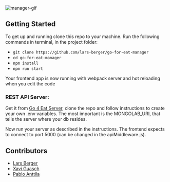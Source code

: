 
![manager-gif](src/assets/kapture-manager2.gif)
## Getting Started

To get up and running clone this repo to your machine.
Run the following commands in terminal, in the project folder:

- `git clone https://github.com/lars-berger/go-for-eat-manager`
- `cd go-for-eat-manager`
- `npm install`
- `npm run start`

Your frontend app is now running with webpack server and hot reloading when you edit the code

### REST API Server:

Get it from [Go 4 Eat Server](https://github.com/papplo/go-for-eat-server), clone the repo and follow instructions to create your own .env variables.
The most important is the MONGOLAB_URI, that tells the server where your db resides.

Now run your server as described in the instructions. The frontend expects to connect to port 5000 (can be changed in the apiMiddleware.js).

## Contributors

- [Lars Berger](https://github.com/lars-berger)
- [Xavi Guasch](https://github.com/xaviguasch)
- [Pablo Anttila](https://github.com/papplo)
